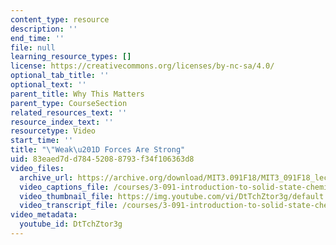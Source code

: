 ```yaml
---
content_type: resource
description: ''
end_time: ''
file: null
learning_resource_types: []
license: https://creativecommons.org/licenses/by-nc-sa/4.0/
optional_tab_title: ''
optional_text: ''
parent_title: Why This Matters
parent_type: CourseSection
related_resources_text: ''
resource_index_text: ''
resourcetype: Video
start_time: ''
title: "\"Weak\u201D Forces Are Strong"
uid: 83eaed7d-d784-5208-8793-f34f106363d8
video_files:
  archive_url: https://archive.org/download/MIT3.091F18/MIT3_091F18_lec14_wtm_300k.mp4
  video_captions_file: /courses/3-091-introduction-to-solid-state-chemistry-fall-2018/DtTchZtor3g_captions.webvtt
  video_thumbnail_file: https://img.youtube.com/vi/DtTchZtor3g/default.jpg
  video_transcript_file: /courses/3-091-introduction-to-solid-state-chemistry-fall-2018/DtTchZtor3g_transcript.pdf
video_metadata:
  youtube_id: DtTchZtor3g
---
```

